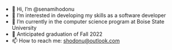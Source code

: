 - 👋 Hi, I’m @senamihodonu
- 👀 I’m interested in developing my skills as a software developer
- 🌱 I’m currently in the computer science program at Boise State University
- 💞️ Anticipated graduation of Fall 2022
- 📫 How to reach me: shodonu@outlook.com

<!---
senamihodonu/senamihodonu is a ✨ special ✨ repository because its `README.md` (this file) appears on your GitHub profile.
You can click the Preview link to take a look at your changes.
--->

